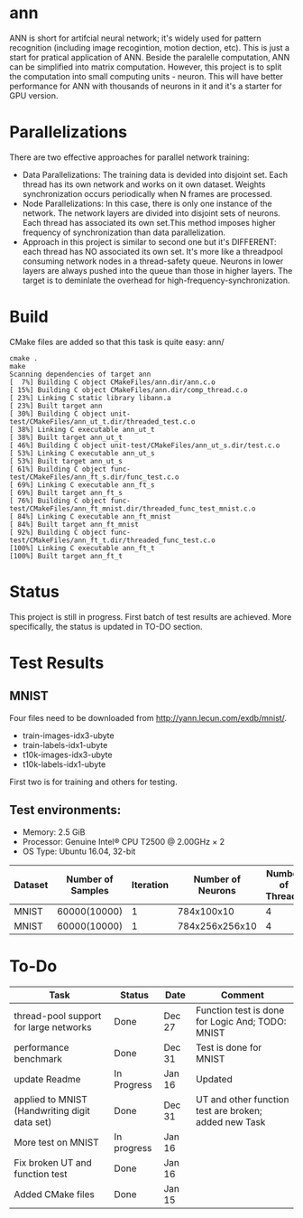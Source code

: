 # ann
ANN is short for artifcial neural network; it's widely used for pattern recognition (including image recogintion, motion dection, etc). This is just a start for pratical application of ANN. Beside the paralelle computation, ANN can be simplified into matrix computation. However, this project is to split the computation into small computing units - neuron. This will have better performance for ANN with thousands of neurons in it and it's a starter for GPU version.
# Parallelizations
There are two effective approaches for parallel network training:
* Data Parallelizations: The training data is devided into disjoint set. Each thread has its own network and works on it own dataset. Weights synchronization occurs periodically when N frames are processed.
* Node Parallelizations: In this case, there is only one instance of the network. The network layers are divided into disjoint
sets of neurons. Each thread has associated its own set.This method imposes higher frequency of synchronization than data parallelization.
* Approach in this project is similar to second one but it's DIFFERENT: each thread has NO associated its own set. It's more like a threadpool consuming network nodes in a thread-safety queue. Neurons in lower layers are always pushed into the queue than those in higher layers. The target is to deminlate the overhead for high-frequency-synchronization.
# Build
CMake files are added so that this task is quite easy:
ann/
```
cmake .
make
Scanning dependencies of target ann
[  7%] Building C object CMakeFiles/ann.dir/ann.c.o
[ 15%] Building C object CMakeFiles/ann.dir/comp_thread.c.o
[ 23%] Linking C static library libann.a
[ 23%] Built target ann
[ 30%] Building C object unit-test/CMakeFiles/ann_ut_t.dir/threaded_test.c.o
[ 38%] Linking C executable ann_ut_t
[ 38%] Built target ann_ut_t
[ 46%] Building C object unit-test/CMakeFiles/ann_ut_s.dir/test.c.o
[ 53%] Linking C executable ann_ut_s
[ 53%] Built target ann_ut_s
[ 61%] Building C object func-test/CMakeFiles/ann_ft_s.dir/func_test.c.o
[ 69%] Linking C executable ann_ft_s
[ 69%] Built target ann_ft_s
[ 76%] Building C object func-test/CMakeFiles/ann_ft_mnist.dir/threaded_func_test_mnist.c.o
[ 84%] Linking C executable ann_ft_mnist
[ 84%] Built target ann_ft_mnist
[ 92%] Building C object func-test/CMakeFiles/ann_ft_t.dir/threaded_func_test.c.o
[100%] Linking C executable ann_ft_t
[100%] Built target ann_ft_t
```

# Status
This project is still in progress. First batch of test results are achieved. More specifically, the status is updated in TO-DO section.
# Test Results
## MNIST
Four files need to be downloaded from http://yann.lecun.com/exdb/mnist/.
* train-images-idx3-ubyte
* train-labels-idx1-ubyte
* t10k-images-idx3-ubyte
* t10k-labels-idx1-ubyte

First two is for training and others for testing.
## Test environments:
* Memory: 2.5 GiB
* Processor: Genuine Intel® CPU T2500 @ 2.00GHz × 2
* OS Type: Ubuntu 16.04, 32-bit

|       Dataset      |Number of Samples|Iteration |Number of Neurons|Number of Threads|Training time:(s)|Accuracy Ratio (%)|
|--------------------|-----------------|----------|-----------------|-----------------|-----------------|------------------|
|               MNIST|     60000(10000)|         1|    784x100x10   |                4|          147.619|             94.64|
|               MNIST|     60000(10000)|         1|784x256x256x10   |                4|          378.866|             94.63|

# To-Do
|                    Task                     |   Status  |      Date     |                       Comment                   |  
|---------------------------------------------|-----------|---------------|-------------------------------------------------|
|       thread-pool support for large networks|       Done|    Dec 27     |Function test is done for Logic And; TODO: MNIST |
|                        performance benchmark|       Done|    Dec 31     |Test is done for MNIST                           |                             
|                                update Readme|In Progress|    Jan 16     |Updated                                          |
|applied to MNIST (Handwriting digit data set)|       Done|    Dec 31     |UT and other function test are broken; added new Task                                                 |
|                           More test on MNIST|In progress|    Jan 16     |                                      |
|              Fix broken UT and function test|       Done|    Jan 16     |                                                 |
|              Added CMake files              |       Done|    Jan 15     |                                                 |
